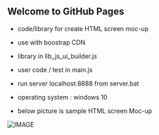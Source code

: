 ## Welcome to GitHub Pages

- code/library for create HTML screen moc-up  
- use with  boostrap  CDN  


- library in lib_js_ui_builder.js 
- user code / test in main.js   
- run server localhost:8888 from server.bat 

- operating system : windows 10  

- below picture is sample HTML screen Moc-up 

![IMAGE](https://raw.githubusercontent.com/tps2015gh/js_ui_builder/master/screens/2018-07-04.PNG)
